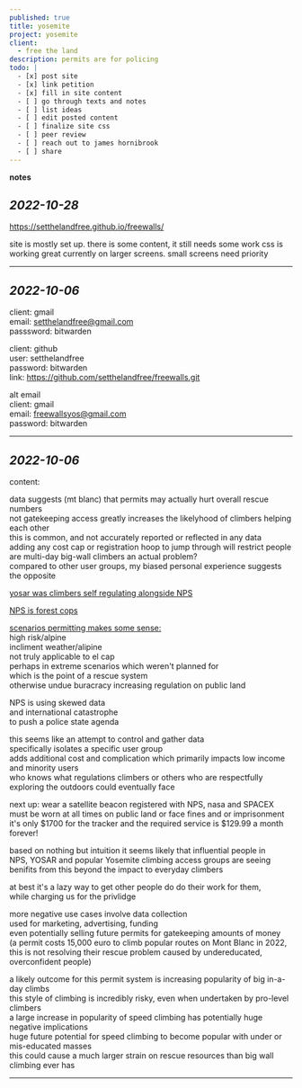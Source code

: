 ```yaml
---
published: true
title: yosemite
project: yosemite
client:
  - free the land
description: permits are for policing
todo: |
  - [x] post site  
  - [x] link petition  
  - [x] fill in site content  
  - [ ] go through texts and notes  
  - [ ] list ideas
  - [ ] edit posted content
  - [ ] finalize site css
  - [ ] peer review
  - [ ] reach out to james hornibrook
  - [ ] share
---
```

**notes**  

*2022-10-28*
---
https://setthelandfree.github.io/freewalls/  
  
site is mostly set up. there is some content, it still needs some work
css is working great currently on larger screens.  small screens need priority

---
  
*2022-10-06*  
---
  
client: gmail  
email: setthelandfree@gmail.com  
passsword: bitwarden   
  
client: github  
user: setthelandfree  
password: bitwarden   
link: https://github.com/setthelandfree/freewalls.git  
  
alt email  
client: gmail  
email: freewallsyos@gmail.com  
password: bitwarden  
   
---  
  
*2022-10-06*
---
  
content:    
  
data suggests (mt blanc) that permits may actually hurt overall rescue numbers    
not gatekeeping access greatly increases the likelyhood of climbers helping each other  
this is common, and not accurately reported or reflected in any data  
adding any cost cap or registration hoop to jump through will restrict people  
are multi-day big-wall climbers an actual problem?  
compared to other user groups, my biased personal experience suggests the opposite  
  
[yosar was climbers self regulating alongside NPS](https://setthelandfree.github.io/freewalls/wall-permit/yosar.html)  
  
[NPS is forest cops](https://setthelandfree.github.io/freewalls/wall-permit/nps-is-forest-cops.html)  
  
[scenarios permitting makes some sense:](https://setthelandfree.github.io/freewalls/wall-permit/where-permitting-makes-sense.html)  
high risk/alpine  
incliment weather/alipine  
not truly applicable to el cap   
perhaps in extreme scenarios which weren't planned for  
which is the point of a rescue system  
otherwise undue buracracy increasing regulation on public land  
  
NPS is using skewed data   
and international catastrophe                   
to push a police state agenda  
  
this seems like an attempt to control and gather data  
specifically isolates a specific user group   
adds additional cost and complication which primarily impacts low income and minority users  
who knows what regulations climbers or others who are respectfully exploring the outdoors could eventually face  
  
next up: wear a satellite beacon registered with NPS, nasa and SPACEX    
must be worn at all times on public land or face fines and or imprisonment  
it's only $1700 for the tracker and the required service is $129.99 a month forever!  
  
based on nothing but intuition it seems likely that influential people in  
NPS, YOSAR and popular Yosemite climbing access groups are seeing benifits from this beyond the impact to everyday climbers  
   
at best it's a lazy way to get other people do do their work for them,    
while charging us for the privlidge   
  
more negative use cases involve data collection  
used for marketing, advertising, funding  
even potentially selling future permits for gatekeeping amounts of money  
(a permit costs 15,000 euro to climb popular routes on Mont Blanc in 2022,   
this is not resolving their rescue problem caused by undereducated, overconfident people)  
  
a likely outcome for this permit system is increasing popularity of big in-a-day climbs  
this style of climbing is incredibly risky, even when undertaken by pro-level climbers  
a large increase in popularity of speed climbing has potentially huge negative implications  
huge future potential for speed climbing to become popular with under or mis-educated masses   
this could cause a much larger strain on rescue resources than big wall climbing ever has  
  
   
---
